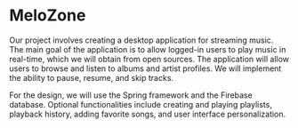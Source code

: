 # MeloZone
Our project involves creating a desktop application for streaming music. The main goal of the application is to allow logged-in users to play music in real-time, which we will obtain from open sources. The application will allow users to browse and listen to albums and artist profiles. We will implement the ability to pause, resume, and skip tracks.

For the design, we will use the Spring framework and the Firebase database. Optional functionalities include creating and playing playlists, playback history, adding favorite songs, and user interface personalization.
